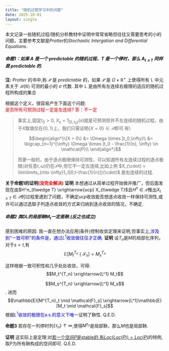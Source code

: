 ```yaml
---
title: "随机过程学习中的问题"
date: 2025-10-01
layout: single
---
```


本文记录一些随机过程/随机分析教材中证明中常常省略但往往又需要思考的小的问题，主要参考文献是$Protter$的$Stochastic$ $Intergation$ $and$ $Differential$ $Equations$.
##### 命题1：如果 $A$ 是一个 $predictable$ 的随机过程，$T$ 是一个停时，那么 $A_{t\wedge T}$ 同样是 $predictable$ 的.

**注:** $Protter$ 的书中,称 $\mathcal{P}$ 是 $predictable$ 的，如果 $\mathcal{P}$ 是 $\Omega\times \mathbb{R}^+$ 上使得所有 $\mathbb{L}$ 中元素关于 $\mathcal{B}(\mathbb{R})$ 可测的最小的 $\sigma$ 代数. 其中 $\mathbb{L}$ 是由所有左连续右极限的适应的随机过程所构成的集合

根据这个定义，很容易产生下面这个问题:  
<span style="color:red">是否所有可预测过程一定是左连续? 答：不一定</span>
>事实上,固定$t_0 >0$, $X_s = 1_{[0,t_0)}(s)$就是可预测但并不左连续的随机过程，由于$X$取值仅在$\{0,1\}$上，我们只需证明$\{X = 0\} \in \mathcal{P}$即可.有\\
>
>$$\begin{align*}\{X = 0\} &= \Omega \times [t_0,\infty)\\
&= \bigcap_{n=1}^{\infty} \Omega \times (t_0 - \frac{1}{n}, \infty) \in \mathcal{P}\\ \end{align*}$$
>
>而更一般的，由于逐点极限保持可测性，可以知道所有左连续过程的逐点极限(对任意$t,\omega$)仍在$\mathcal{P}$中,但它不一定左连续,比如上例 $X_{\cdot} = \lim\limits_{n\to \infty}1_{[0,t-\frac{1}{n}]}(\cdot)$ 是右连续的过程.



**关于命题1的证明<span style="color:red">(没完全解决)</span>**
**证明** 本想通过从简单过程开始做并推广，但后面发现在由$H^n_{t\wedge T} \xrightarrow{ucp} X_{t\wedge T}$且$H^n \in \mathcal{P}$推出$X_{t\wedge T} \in \mathcal{P}$的过程里遇到了问题，不确定$ucp$收敛能否想逐点收敛一样保持可测性,或许可以通过选取子列逐点收敛的方式来归纳到逐点收敛的情况，不确定.


##### 命题2  类DL的局部鞅$M_t$一定是鞅.(反之也成立)

感到困难的原因: 我一直在想办法应用(条件)控制收敛定理来证明,但事实上,<span style="color:blue">涉及到"一致可积"的条件是，通过$L^1$收敛做往往才正确</span>. 
**证明** 设$T_n$是$M$的局部化序列，对于$s<t$,有
$$\mathbb{E}[M^{T_n}_t \mid \mathcal{F}_s] = M^{T_n}_s$$

这样根据一致可积性和几乎处处收敛，可得:   
$$M_t^{T_n} \xrightarrow{L^1} M_t$$ 

$$M_s^{T_n} \xrightarrow{L^1} M_s$$. 
 进而
 $$\mathbb{E}[M^{T_n}_t \mid \mathcal{F}_s]
 \xrightarrow{L^1}\mathbb{E}[M_t \mid \mathcal{F}_s]$$
 根据<span style="color:blue">$L^1$收敛的极限在a.s.的意义下唯一</span>证明了鞅性. Q.E.D.  

**命题3** 若存在一列停时列$\{\tau_n\}\uparrow \infty$,使得$M^{\tau_n}$是局部鞅，那么$M$也是局部鞅.  

**证明** 这实际上是定理:对[若一个空间$P$是stable的,有$Loc(Loc(P)) = Loc(P)$](https://almostsuremath.com/2009/12/23/localization/)的特例,取P为所有鞅构成的空间即可. Q.E.D.